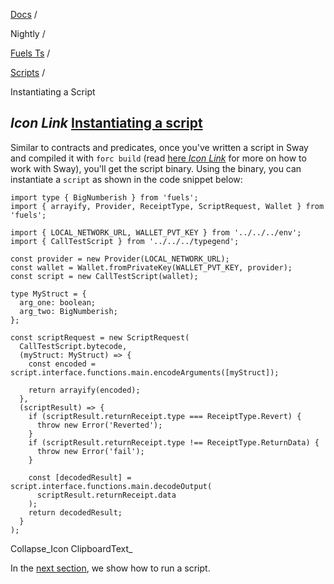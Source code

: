 [Docs](https://docs.fuel.network/) /

Nightly  /

[Fuels Ts](https://docs.fuel.network/docs/nightly/fuels-ts/) /

[Scripts](https://docs.fuel.network/docs/nightly/fuels-ts/scripts/) /

Instantiating a Script

## _Icon Link_ [Instantiating a script](https://docs.fuel.network/docs/nightly/fuels-ts/scripts/instantiating-a-script/\#instantiating-a-script)

Similar to contracts and predicates, once you've written a script in Sway and compiled it with `forc build` (read [here _Icon Link_](https://docs.fuel.network/docs/sway/introduction/) for more on how to work with Sway), you'll get the script binary. Using the binary, you can instantiate a `script` as shown in the code snippet below:

```fuel_Box fuel_Box-idXKMmm-css
import type { BigNumberish } from 'fuels';
import { arrayify, Provider, ReceiptType, ScriptRequest, Wallet } from 'fuels';

import { LOCAL_NETWORK_URL, WALLET_PVT_KEY } from '../../../env';
import { CallTestScript } from '../../../typegend';

const provider = new Provider(LOCAL_NETWORK_URL);
const wallet = Wallet.fromPrivateKey(WALLET_PVT_KEY, provider);
const script = new CallTestScript(wallet);

type MyStruct = {
  arg_one: boolean;
  arg_two: BigNumberish;
};

const scriptRequest = new ScriptRequest(
  CallTestScript.bytecode,
  (myStruct: MyStruct) => {
    const encoded = script.interface.functions.main.encodeArguments([myStruct]);

    return arrayify(encoded);
  },
  (scriptResult) => {
    if (scriptResult.returnReceipt.type === ReceiptType.Revert) {
      throw new Error('Reverted');
    }
    if (scriptResult.returnReceipt.type !== ReceiptType.ReturnData) {
      throw new Error('fail');
    }

    const [decodedResult] = script.interface.functions.main.decodeOutput(
      scriptResult.returnReceipt.data
    );
    return decodedResult;
  }
);
```

Collapse_Icon ClipboardText_

In the [next section](https://docs.fuel.network/docs/nightly/fuels-ts/scripts/running-scripts/), we show how to run a script.